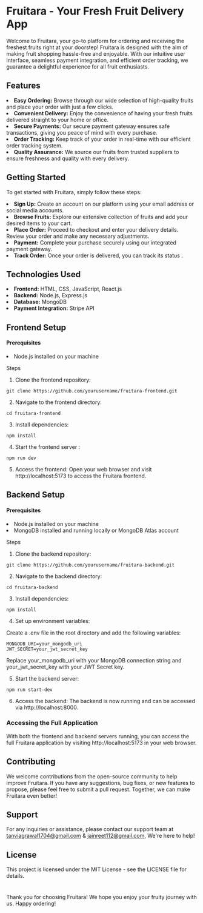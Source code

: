# Fruitara - Your Fresh Fruit Delivery App

Welcome to Fruitara, your go-to platform for ordering and receiving the freshest fruits right at your doorstep! Fruitara is designed with the aim of making fruit shopping hassle-free and enjoyable. With our intuitive user interface, seamless payment integration, and efficient order tracking, we guarantee a delightful experience for all fruit enthusiasts.

## Features
<li><b>Easy Ordering:</b> Browse through our wide selection of high-quality fruits and place your order with just a few clicks.</li>
<li><b>Convenient Delivery:</b> Enjoy the convenience of having your fresh fruits delivered straight to your home or office.</li>
<li><b>Secure Payments:</b> Our secure payment gateway ensures safe transactions, giving you peace of mind with every purchase.</li>
<li><b>Order Tracking:</b> Keep track of your order in real-time with our efficient order tracking system.</li>
<li><b>Quality Assurance:</b> We source our fruits from trusted suppliers to ensure freshness and quality with every delivery.</li>


## Getting Started

To get started with Fruitara, simply follow these steps:

<li><b>Sign Up:</b> Create an account on our platform using your email address or social media accounts.</li>
<li><b>Browse Fruits:</b> Explore our extensive collection of fruits and add your desired items to your cart.</li>
<li><b>Place Order:</b> Proceed to checkout and enter your delivery details. Review your order and make any necessary adjustments.</li>
<li><b>Payment:</b> Complete your purchase securely using our integrated payment gateway.</li>
<li><b>Track Order:</b> Once your order is delivered, you can track its status .</li>

## Technologies Used
<li><b>Frontend:</b> HTML, CSS, JavaScript, React.js</li>
<li><b>Backend:</b> Node.js, Express.js</li>
<li><b>Database:</b> MongoDB</li>
<li><b>Payment Integration:</b> Stripe API</li>

## Frontend Setup

#### Prerequisites

<li>Node.js installed on your machine</li>

Steps

1. Clone the frontend repository:
```
git clone https://github.com/yourusername/fruitara-frontend.git
```

2. Navigate to the frontend directory:
```
cd fruitara-frontend
```

3. Install dependencies:
```
npm install
```

4. Start the frontend server :
```
npm run dev
```

5. Access the frontend:
Open your web browser and visit http://localhost:5173 to access the Fruitara frontend.


## Backend Setup

#### Prerequisites
<li>Node.js installed on your machine</li>
<li>MongoDB installed and running locally or MongoDB Atlas account</li>

Steps

1. Clone the backend repository:
```
git clone https://github.com/yourusername/fruitara-backend.git
```

2. Navigate to the backend directory:
```
cd fruitara-backend
```

3. Install dependencies:
```
npm install
```

4. Set up environment variables:

Create a .env file in the root directory and add the following variables:
```
MONGODB_URI=your_mongodb_uri
JWT_SECRET=your_jwt_secret_key
```
Replace your_mongodb_uri with your MongoDB connection string and your_jwt_secret_key with your JWT Secret key.

5. Start the backend server:
```
npm run start-dev
```

6. Access the backend:
The backend is now running and can be accessed via http://localhost:8000.


### Accessing the Full Application
With both the frontend and backend servers running, you can access the full Fruitara application by visiting http://localhost:5173 in your web browser.

## Contributing
We welcome contributions from the open-source community to help improve Fruitara. If you have any suggestions, bug fixes, or new features to propose, please feel free to submit a pull request. Together, we can make Fruitara even better!

## Support
For any inquiries or assistance, please contact our support team at tanviagrawal1704@gmail.com & jainreet112@gmail.com,  We're here to help!

## License
This project is licensed under the MIT License - see the LICENSE file for details.


#
 
Thank you for choosing Fruitara! We hope you enjoy your fruity journey with us. Happy ordering! 
